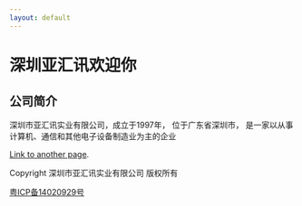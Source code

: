 ```yaml
---
layout: default
---
```



# 深圳亚汇讯欢迎你

## 公司简介

深圳市亚汇讯实业有限公司，成立于1997年，
位于广东省深圳市，
是一家以从事计算机、通信和其他电子设备制造业为主的企业


[Link to another page](./another-page.html).


Copyright 深圳市亚汇讯实业有限公司 版权所有 

 [粤ICP备14020929号](https://beian.miit.gov.cn)
